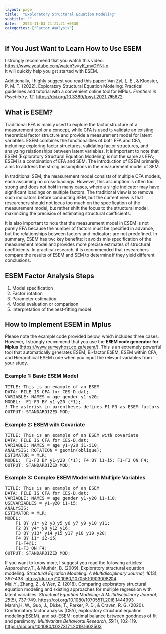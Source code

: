 ```yaml
---
layout: page
title:  "Exploratory Structural Equation Modeling"
subtitle: ""
date:   2023-11-03 21:21:21 +0530
categories: ["Factor Analysis"]
---
```



<h2><strong>If You Just Want to Learn How to Use ESEM</strong></h2>
<p>I strongly recommend that you watch this video: <a href="https://www.youtube.com/watch?v=yK_myOYNi-o">https://www.youtube.com/watch?v=yK_myOYNi-o</a><br>
It will quickly help you get started with ESEM.</p>
<p>Additionally, I highly suggest you read this paper:  
Van Zyl, L. E., & Klooster, P. M. T. (2022). Exploratory Structural Equation Modeling: Practical guidelines and tutorial with a convenient online tool for MPlus. <i>Frontiers in Psychiatry, 12.</i> <a href="https://doi.org/10.3389/fpsyt.2021.795672">https://doi.org/10.3389/fpsyt.2021.795672</a></p>

<h2><strong>What is ESEM?</strong></h2>
<p>Traditional EFA is mainly used to explore the factor structure of a measurement tool or a concept, while CFA is used to validate an existing theoretical factor structure and provide a measurement model for latent variables. ESEM combines the functionalities of both EFA and CFA, including: exploring factor structures, validating factor structures, and analyzing relationships between latent variables. It is important to note that ESEM (Exploratory Structural Equation Modeling) is not the same as EFA; ESEM is a combination of EFA and SEM. The introduction of ESEM primarily aims to address the strong assumptions in the measurement model of SEM.</p>

<p>In traditional SEM, the measurement model consists of multiple CFA models, each assuming no cross-loadings. However, this assumption is often too strong and does not hold in many cases, where a single indicator may have significant loadings on multiple factors. The traditional view is to remove such indicators before conducting SEM, but the current view is that researchers should not focus too much on the specification of the measurement model, but rather shift the focus to the structural model, maximizing the precision of estimating structural coefficients.</p>

<p>It is also important to note that the measurement model in ESEM is not purely EFA because the number of factors must be specified in advance, but the relationships between factors and indicators are not predefined. In summary, ESEM has two key benefits: it avoids mis-specification of the measurement model and provides more precise estimates of structural coefficients. In practical research, it is recommended that researchers compare the results of ESEM and SEM to determine if they yield different conclusions.</p>

<h2><strong>ESEM Factor Analysis Steps</strong></h2>
<ol>
  <li>Model specification</li>
  <li>Factor rotation</li>
  <li>Parameter estimation</li>
  <li>Model evaluation or comparison</li>
  <li>Interpretation of the best-fitting model</li>
</ol>

<h2><strong>How to Implement ESEM in Mplus</strong></h2>
<p>Please note the example code provided below, which includes three cases. However, I strongly recommend that you use the <strong>ESEM code generator for Mplus</strong> (<a href="https://www.surveyhost.co.za/esem/">https://www.surveyhost.co.za/esem/</a>). This is an extremely powerful tool that automatically generates ESEM, Bi-factor ESEM, ESEM within CFA, and Hierarchical ESEM code when you input the relevant variables from your study.</p>

<h3>Example 1: Basic ESEM Model</h3>

<pre>
TITLE: This is an example of an ESEM
DATA: FILE IS CFA for CES-D.dat;
VARIABLE: NAMES = age gender y1-y20;
MODEL:  F1-F3 BY y1-y20 (*1); 
! The asterisk in parentheses defines F1-F3 as ESEM factors
OUTPUT: STANDARDIZED MOD;
</pre>

<h3>Example 2: ESEM with Covariate</h3>

<pre>
TITLE: This is an example of an ESEM with covariate
DATA: FILE IS CFA for CES-D.dat;
VARIABLE: NAMES = age y1-y20 i1-i10;
ANALYSIS: ROTATION = geomin(oblique);            
ESTIMATOR = MLR;
MODEL:  F1-F3 BY y1-y20 (*1); F4 BY i1-i5; F1-F3 ON F4; 
OUTPUT: STANDARDIZED MOD;
</pre>

<h3>Example 3: Complex ESEM Model with Multiple Variables</h3>
<pre>
TITLE: This is an example of an ESEM
DATA: FILE IS CFA for CES-D.dat;
VARIABLE: NAMES = age gender y1-y20 i1-i10; 
USEVARIABLES = y1-y20 i1-i5;
ANALYSIS:       
ESTIMATOR = MLR;
MODEL: 
    F1 BY y1* y2 y3 y5 y6 y7 y9 y10 y11;
    F2 BY y4* y8 y12 y16;
    F3 BY y13* y14 y15 y17 y18 y19 y20;
    F4 BY i1* i2-i5;
    F1-F4@1;
    F1-F3 ON F4;
OUTPUT: STANDARDIZED MOD;
</pre>
<p>If you want to know more, I suggest you read the following articles:
<br>Asparouhov,T., & Muthén, B. (2009). Exploratory structural equation modeling. <i>Structural Equation Modeling: A Multidisciplinary Journal, 16</i>(3), 397-438. <a href="https://doi.org/10.1080/10705510903008204">https://doi.org/10.1080/10705510903008204</a>
<br>Mai,Y., Zhang, Z., & Wen, Z. (2018). Comparing exploratory structural equation modeling and existing approaches for multiple regression with latent variables. <i>Structural Equation Modeling: A Multidisciplinary Journal, 25</i>(5), 737-749. <a href="https://doi.org/10.1080/10705511.2018.1444993">https://doi.org/10.1080/10705511.2018.1444993</a>
<br>Marsh,H. W., Guo, J., Dicke, T., Parker, P. D., & Craven, R. G. (2020). Confirmatory factor analysis (CFA), exploratory structural equation modeling(ESEM), and set-ESEM: optimal balance between goodness of fit and parsimony. <i>Multivariate Behavioral Research, 55</i>(1), 102-119. <a href="https://doi.org/10.1080/00273171.2019.1602503">https://doi.org/10.1080/00273171.2019.1602503</a>
